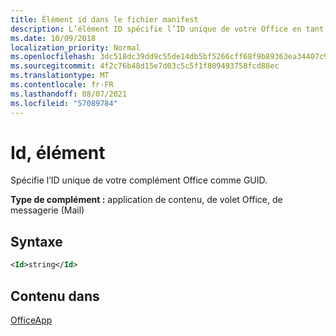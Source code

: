 ```yaml
---
title: Élément id dans le fichier manifest
description: L’élément ID spécifie l’ID unique de votre Office en tant que GUID.
ms.date: 10/09/2018
localization_priority: Normal
ms.openlocfilehash: 3dc518dc39dd9c55de14db5bf5266cff68f9b89363ea34407c9ad2c1cbb19007
ms.sourcegitcommit: 4f2c76b48d15e7d03c5c5f1f809493758fcd88ec
ms.translationtype: MT
ms.contentlocale: fr-FR
ms.lasthandoff: 08/07/2021
ms.locfileid: "57089784"
---
```

# <a name="id-element"></a>Id, élément

Spécifie l’ID unique de votre complément Office comme GUID.

**Type de complément :** application de contenu, de volet Office, de messagerie (Mail)

## <a name="syntax"></a>Syntaxe

```XML
<Id>string</Id>
```

## <a name="contained-in"></a>Contenu dans

[OfficeApp](officeapp.md)

